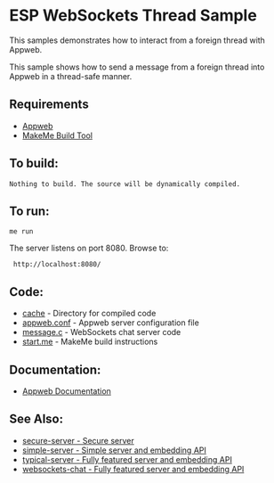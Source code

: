 ESP WebSockets Thread Sample
===

This samples demonstrates how to interact from a foreign thread with Appweb.

This sample shows how to send a message from a foreign thread into Appweb in a
thread-safe manner.

Requirements
---

* [Appweb](https://www.embedthis.com/appweb/download.html)
* [MakeMe Build Tool](https://www.embedthis.com/makeme/download.html)

To build:
---
    Nothing to build. The source will be dynamically compiled.

To run:
---
    me run

The server listens on port 8080. Browse to:

     http://localhost:8080/

Code:
---
* [cache](cache) - Directory for compiled code
* [appweb.conf](appweb.conf) - Appweb server configuration file
* [message.c](chat.c) - WebSockets chat server code
* [start.me](start.me) - MakeMe build instructions

Documentation:
---
* [Appweb Documentation](https://www.embedthis.com/appweb/doc/index.html)

See Also:
---
* [secure-server - Secure server](../secure-server/README.md)
* [simple-server - Simple server and embedding API](../simple-server/README.md)
* [typical-server - Fully featured server and embedding API](../typical-server/README.md)
* [websockets-chat - Fully featured server and embedding API](../typical-server/README.md)
